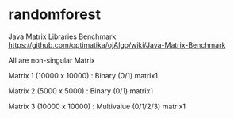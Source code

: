 # randomforest

Java Matrix Libraries Benchmark
https://github.com/optimatika/ojAlgo/wiki/Java-Matrix-Benchmark

All are non-singular Matrix

Matrix 1 (10000 x 10000)  : Binary (0/1)  matrix1

Matrix 2 (5000 x 5000)    : Binary (0/1)  matrix1

Matrix 3 (10000 x 10000)  : Multivalue (0/1/2/3) matrix1
